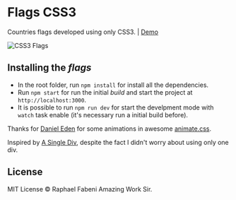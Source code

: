 Flags CSS3
===========

Countries flags developed using only CSS3. | [Demo](http://raphaelfabeni.github.io/flags-css3)

![CSS3 Flags](https://cloud.githubusercontent.com/assets/1345662/4113601/89ee9eca-3251-11e4-8986-dd99ec515595.png)

## Installing the *flags*

* In the root folder, run `npm install` for install all the dependencies.
* Run `npm start` for run the initial *build* and start the project at `http://localhost:3000`.
* It is possible to run `npm run dev` for start the develpment mode with `watch` task enable (it's necessary run a initial build before).

Thanks for [Daniel Eden](https://twitter.com/_dte) for some animations in awesome [animate.css](http://daneden.github.io/animate.css).

Inspired by [A Single Div](http://lynnandtonic.github.io/a-single-div/), despite the fact I didn't worry about using only one div.

## License

MIT License © Raphael Fabeni
Amazing Work Sir.
